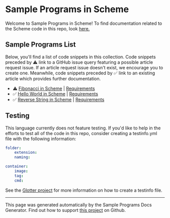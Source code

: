 # Sample Programs in Scheme

Welcome to Sample Programs in Scheme! To find documentation related to the Scheme code in this repo, look [here.](https://sample-programs.therenegadecoder.com/languages/scheme)

## Sample Programs List

Below, you'll find a list of code snippets in this collection. Code snippets preceded by :warning: link to a GitHub issue query featuring a possible article request issue. If an article request issue doesn't exist, we encourage you to create one. Meanwhile, code snippets preceded by :white_check_mark: link to an existing article which provides further documentation.

- :warning: [Fibonacci in Scheme](https://github.com//TheRenegadeCoder/sample-programs-website/issues?utf8=%E2%9C%93&q=is%3Aissue+is%3Aopen+fibonacci+scheme) | [Requirements](https://sample-programs.therenegadecoder.com/projects/fibonacci)
- :white_check_mark: [Hello World in Scheme](https://sample-programs.therenegadecoder.com/projects/hello-world/scheme) | [Requirements](https://sample-programs.therenegadecoder.com/projects/hello-world)
- :white_check_mark: [Reverse String in Scheme](https://sample-programs.therenegadecoder.com/projects/reverse-string/scheme) | [Requirements](https://sample-programs.therenegadecoder.com/projects/reverse-string)

## Testing

This language currently does not feature testing. If you'd like to help in the efforts to test all of the code in this repo, consider creating a testinfo.yml file with the following information:

```yml
folder:
	extension:
	naming:

container:
	image:
	tag:
	cmd:
```

See the [Glotter project](https://github.com/auroq/glotter) for more information on how to create a testinfo file.

---

This page was generated automatically by the Sample Programs Docs Generator. Find out how to support [this project](https://github.com/TheRenegadeCoder/sample-programs-docs-generator) on Github.